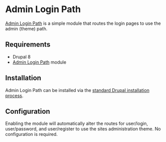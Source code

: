# Admin Login Path

[Admin Login Path](https://www.drupal.org/project/admin_login_path) is a simple module that routes the login pages to use the admin (theme) path.

## Requirements

* Drupal 8
* [Admin Login Path](https://www.drupal.org/project/admin_login_path) module

## Installation

Admin Login Path can be installed via the [standard Drupal installation process](http://drupal.org/node/895232).

## Configuration

Enabling the module will automatically alter the routes for user/login, user/password, and user/register to use the sites administration theme. No configuration is required.

